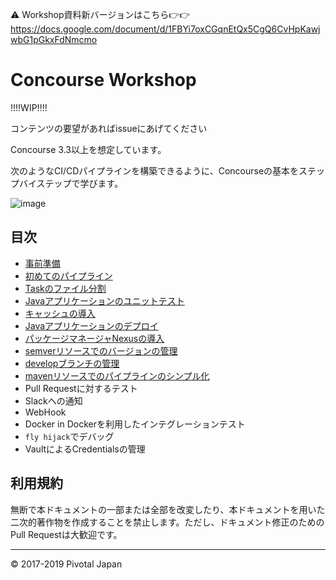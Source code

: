 ⚠️ Workshop資料新バージョンはこちら👉👉 https://docs.google.com/document/d/1FBYi7oxCGqnEtQx5CgQ6CvHpKawjwbG1pGkxFdNmcmo

# Concourse Workshop

!!!!WIP!!!!

コンテンツの要望があればissueにあげてください

Concourse 3.3以上を想定しています。

次のようなCI/CDパイプラインを構築できるように、Concourseの基本をステップバイステップで学びます。

![image](https://user-images.githubusercontent.com/106908/29496945-ecd53dc8-8618-11e7-8329-e2947aa23f47.png)


## 目次

* [事前準備](prerequisite.md)
* [初めてのパイプライン](first-pipeline.md)
* [Taskのファイル分割](task.md)
* [Javaアプリケーションのユニットテスト](java-unit-test.md)
* [キャッシュの導入](caching.md)
* [Javaアプリケーションのデプロイ](java-deploy.md)
* [パッケージマネージャNexusの導入](nexus.md)
* [semverリソースでのバージョンの管理](semver-resource.md)
* [developブランチの管理](develop-branch.md)
* [mavenリソースでのパイプラインのシンプル化](maven-resource.md)
* Pull Requestに対するテスト
* Slackへの通知
* WebHook
* Docker in Dockerを利用したインテグレーションテスト
* `fly hijack`でデバッグ
* VaultによるCredentialsの管理


## 利用規約

無断で本ドキュメントの一部または全部を改変したり、本ドキュメントを用いた二次的著作物を作成することを禁止します。ただし、ドキュメント修正のためのPull Requestは大歓迎です。

----
© 2017-2019 Pivotal Japan
